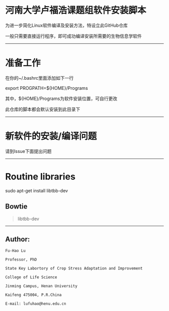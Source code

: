 # 河南大学卢福浩课题组软件安装脚本

为进一步简化Linux软件编译及安装方法，特设立此GitHub仓库

一般只需要直接运行程序，即可成功编译安装所需要的生物信息学软件

---

# 准备工作

在你的~/.bashrc里面添加如下一行

export PROGPATH=${HOME}/Programs

其中，${HOME}/Programs为软件安装位置，可自行更改

此仓库的脚本都会默认安装到此目录下

---

# 新软件的安装/编译问题

请到Issue下面提出问题

---

# Routine libraries

sudo apt-get install libtbb-dev

## Bowtie

> libtbb-dev

---

## Author:
    Fu-Hao Lu

    Professor, PhD

    State Key Labortory of Crop Stress Adaptation and Improvement

    College of Life Science

    Jinming Campus, Henan University

    Kaifeng 475004, P.R.China

    E-mail: lufuhao@henu.edu.cn
